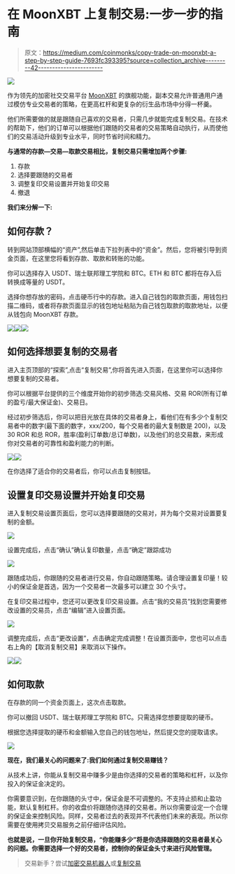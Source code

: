 # 在 MoonXBT 上复制交易:一步一步的指南

> 原文：<https://medium.com/coinmonks/copy-trade-on-moonxbt-a-step-by-step-guide-7693fc393395?source=collection_archive---------42----------------------->

![](img/58ff9a7b67d0d043ee4d16196d3a9115.png)

作为领先的加密社交交易平台 [MoonXBT](https://www.moonxbt.com) 的旗舰功能，副本交易允许普通用户通过模仿专业交易者的策略，在更高杠杆和更复杂的衍生品市场中分得一杯羹。

他们所需要做的就是跟随自己喜欢的交易者，只需几步就能完成复制交易。在技术的帮助下，他们的订单可以根据他们跟随的交易者的交易策略自动执行，从而使他们的交易活动升级到专业水平，同时节省时间和精力。

**与通常的存款—交易—取款交易相比，复制交易只需增加两个步骤:**

1.  存款
2.  选择要跟随的交易者
3.  调整复印交易设置并开始复印交易
4.  撤退

**我们来分解一下:**

## **如何存款？**

转到网站顶部横幅的“资产”,然后单击下拉列表中的“资金”。然后，您将被引导到资金页面，在这里您将看到存款、取款和转账的功能。

你可以选择存入 USDT、瑞士联邦理工学院和 BTC。ETH 和 BTC 都将在存入后转换成等量的 USDT。

选择你想存放的密码，点击硬币行中的存款。进入自己钱包的取款页面，用钱包扫描二维码，或者将存款页面显示的钱包地址粘贴为自己钱包取款的取款地址，以便从钱包向 MoonXBT 存款。

![](img/c72b535b279d84df9ddba1a6c0ac52c9.png)![](img/40fa9327253f72dee7b4f8d199263944.png)![](img/13f2e2cc302835e83d18a3673a99211b.png)

## **如何选择想要复制的交易者**

进入主页顶部的“探索”,点击“复制交易”,你将首先进入页面，在这里你可以选择你想要复制的交易者。

你可以根据平台提供的三个维度开始你的初步筛选:交易风格、交易 ROR(所有订单的盈亏/最大保证金)、交易日。

经过初步筛选后，你可以把目光放在具体的交易者身上，看他们在有多少个复制交易者中的数字(最下面的数字，xxx/200，每个交易者的最大复制数是 200)，以及 30 ROR 和总 ROR，胜率(盈利订单数/总订单数)，以及他们的总交易数，来形成你对交易者的可靠性和盈利能力的判断。

![](img/a24ff0d2cf352daef2e34ed7d01bf9d1.png)![](img/862fd2f4989d6db7b446c2a2848b8c3d.png)

在你选择了适合你的交易者后，你可以点击复制按钮。

## **设置复印交易设置并开始复印交易**

进入复制交易设置页面后，您可以选择要跟随的交易对，并为每个交易对设置要复制的金额。

![](img/74e22e8acc72d5d2e1f81f310c3c5922.png)

设置完成后，点击“确认”确认复印数量，点击“确定”跟踪成功

![](img/f947f055e3df0fced2228b7828c60e9b.png)

跟随成功后，你跟随的交易者进行交易，你自动跟随策略。请合理设置复印量！较小的保证金是首选，因为一个交易者一次最多可以建立 30 个头寸。

在复印交易过程中，您还可以更改复印交易设置。点击“我的交易员”找到您需要修改设置的交易员，点击“编辑”进入设置页面。

![](img/130524973eebf563e66c42d7ee5dc65b.png)

调整完成后，点击“更改设置”，点击确定完成调整！在设置页面中，您也可以点击右上角的【取消复制交易】来取消以下操作。

![](img/e9d50e380cbd81144897c5ca7230d7eb.png)![](img/7bf4d092fe3616544714de2905b9e71b.png)

## **如何取款**

在存款的同一个资金页面上，这次点击取款。

你可以撤回 USDT、瑞士联邦理工学院和 BTC。只需选择您想要提取的硬币。

根据您选择提取的硬币和金额输入您自己的钱包地址，然后提交您的提取请求。

![](img/61b955d500613fd39a341511408b1491.png)

**现在，我们最关心的问题来了:我们如何通过复制交易赚钱？**

从技术上讲，你能从复制交易中赚多少是由你选择的交易者的策略和杠杆，以及你投入的保证金决定的。

你需要意识到，在你跟随的头寸中，保证金是不可调整的。不支持止损和止盈功能，默认复制杠杆。你的收盘价将跟随你选择的交易者。所以你需要设定一个合理的保证金来控制风险。同样，交易者过去的表现并不代表他们未来的表现。所以你需要在使用拷贝交易服务之前仔细评估风险。

**也就是说，一旦你开始复制交易，“你能赚多少”将是你选择跟随的交易者最关心的问题。你需要选择一个好的交易者，控制你的保证金头寸来进行风险管理。**

> 交易新手？尝试[加密交易机器人](/coinmonks/crypto-trading-bot-c2ffce8acb2a)或[复制交易](/coinmonks/top-10-crypto-copy-trading-platforms-for-beginners-d0c37c7d698c)